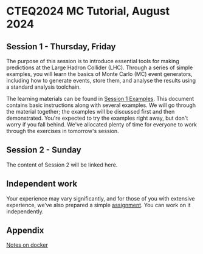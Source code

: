 # CTEQ2024 MC Tutorial, August 2024

## Session 1 - Thursday, Friday

The purpose of this session is to introduce essential tools for making predictions at the Large Hadron Collider (LHC). Through a series of simple examples, you will learn the basics of Monte Carlo (MC) event generators, including how to generate events, store them, and analyse the results using a standard analysis toolchain. 

The learning materials can be found in [Session 1 Examples](session1_examples.md). This document contains basic instructions along with several examples. We will go through the material together; the examples will be discussed first and then demonstrated. You're expected to try the examples right away, but don't worry if you fall behind. We've allocated plenty of time for everyone to work through the exercises in tomorrow's session.

## Session 2 - Sunday

The content of Session 2 will be linked here.

## Independent work

Your experience may vary significantly, and for those of you with extensive experience, we’ve also prepared a simple [assignment](assignment.md). You can work on it independently.

## Appendix 

[Notes on docker](docker_notes.md)
